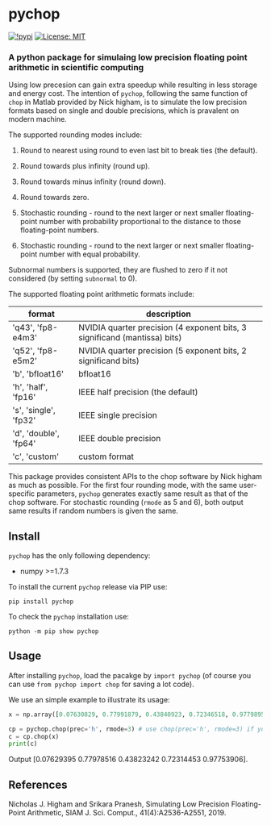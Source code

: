 # pychop

[![!pypi](https://img.shields.io/pypi/v/snnpy?color=white)](https://pypi.org/project/pychop/)
[![License: MIT](https://img.shields.io/badge/License-MIT-yellow.svg)](https://opensource.org/licenses/MIT)

### A python package for simulaing low precision floating point arithmetic in scientific computing

Using low precesion can gain extra speedup while resulting in less storage and energy cost.  The intention of ``pychop``, following the same function of ``chop`` in Matlab provided by Nick higham, is to simulate the low precision formats based on single and double precisions, which is pravalent on modern machine. 


The supported rounding modes include:

1. Round to nearest using round to even last bit to break ties
  (the default).

2. Round towards plus infinity (round up).

3. Round towards minus infinity (round down).

4. Round towards zero.

5. Stochastic rounding - round to the next larger or next smaller
  floating-point number with probability proportional to
  the distance to those floating-point numbers.

6. Stochastic rounding - round to the next larger or next smaller 
  floating-point number with equal probability.

Subnormal numbers is supported, they are flushed to zero if it not considered (by setting `subnormal` to 0).

The supported floating point arithmetic formats include:

| format | description |
| ------------- | ------------- |
| 'q43', 'fp8-e4m3'         | NVIDIA quarter precision (4 exponent bits, 3 significand (mantissa) bits) |
| 'q52', 'fp8-e5m2'         | NVIDIA quarter precision (5 exponent bits, 2 significand bits) |
|  'b', 'bfloat16'          | bfloat16 |
|  'h', 'half', 'fp16'      | IEEE half precision (the default) |
|  's', 'single', 'fp32'    | IEEE single precision |
|  'd', 'double', 'fp64'    | IEEE double precision |
|  'c', 'custom'            | custom format |



This package provides consistent APIs to the chop software by Nick higham as much as possible.  For the first four rounding mode,  with the same user-specific parameters, ``pychop`` generates exactly same result as that of the chop software. For stochastic rounding (``rmode`` as 5 and 6), both output same results if random numbers is given the same. 

## Install

``pychop`` has the only following dependency:

- numpy >=1.7.3

To install the current ``pychop`` release via PIP use:

```pip install pychop```

To check the ``pychop`` installation use:

```python -m pip show pychop```


## Usage

After installing ``pychop``, load the pacakge by ```import pychop``` (of course you can use ```from pychop import chop``` for saving a lot code).

We use an simple example to illustrate its usage:


```Python
x = np.array([0.07630829, 0.77991879, 0.43840923, 0.72346518, 0.97798951]); 

cp = pychop.chop(prec='h', rmode=3) # use chop(prec='h', rmode=3) if you load with from pychop import chop
c = cp.chop(x)
print(c)
```

Output [0.07629395 0.77978516 0.43823242 0.72314453 0.97753906].


## References

Nicholas J. Higham and Srikara Pranesh, Simulating Low Precision Floating-Point Arithmetic, SIAM J. Sci. Comput., 41(4):A2536-A2551, 2019.
